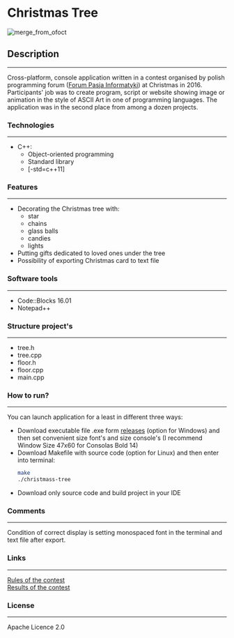# Christmas Tree
![merge_from_ofoct](https://user-images.githubusercontent.com/21959354/28546433-04bf2dda-70cb-11e7-8738-42cb5f66e3f3.jpg)
## Description
---
Cross-platform, console application written in a contest organised by polish programming forum ([Forum Pasja Informatyki](https://forum.pasja-informatyki.pl)) at Christmas in 2016. Participants' job was to create program, script or website showing image or animation in the style of ASCII Art in one of programming languages. The application was in the second place from among a dozen projects.
### Technologies
---
- C++:
  - Object-oriented programming
  - Standard library
  - [-std=c++11]
### Features
---
* Decorating the Christmas tree with:
  * star
  * chains
  * glass balls
  * candies
  * lights
* Putting gifts dedicated to loved ones under the tree
* Possibility of exporting Christmas card to text file
### Software tools
---
- Code::Blocks 16.01
- Notepad++
### Structure project's
---
- tree.h
- tree.cpp
- floor.h
- floor.cpp
- main.cpp
### How to run?
---
You can launch application for a least in different three ways:
- Download executable file .exe form [releases](https://github.com/plkpiotr/Christmas-Tree/releases) (option for Windows) and then set convenient size font's and size console's (I recommend Window Size 47x60 for Consolas Bold 14)
- Download Makefile with source code (option for Linux) and then enter into terminal:
  ```sh
  make
  ./christmass-tree
  ```
- Download only source code and build project in your IDE
### Comments
---
Condition of correct display is setting monospaced font in the terminal and text file after export.
### Links
---
[Rules of the contest](https://forum.pasja-informatyki.pl/204706/wyniki-konkurs-swiateczny-wygraj-atrakcyjne-nagrody)  
[Results of the contest](https://forum.pasja-informatyki.pl/contest/swieta-2016)
### License
---
Apache Licence 2.0
